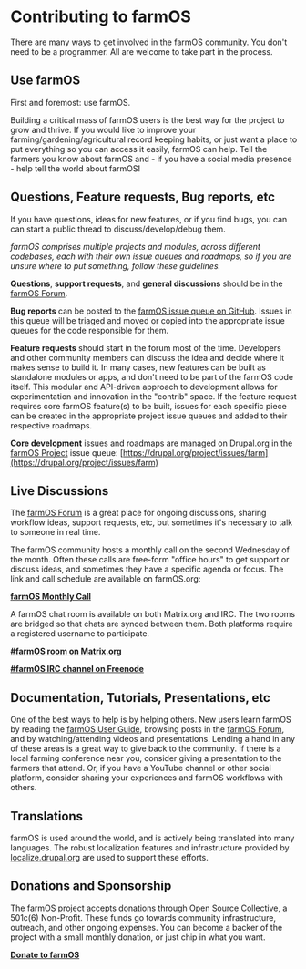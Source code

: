 # Contributing to farmOS

There are many ways to get involved in the farmOS community. You don't need to
be a programmer. All are welcome to take part in the process.

## Use farmOS

First and foremost: use farmOS.

Building a critical mass of farmOS users is the best way for the project to
grow and thrive. If you would like to improve your
farming/gardening/agricultural record keeping habits, or just want a place to
put everything so you can access it easily, farmOS can help. Tell the farmers
you know about farmOS and - if you have a social media presence - help tell the
world about farmOS!

## Questions, Feature requests, Bug reports, etc

If you have questions, ideas for new features, or if you find bugs, you can
can start a public thread to discuss/develop/debug them.

*farmOS comprises multiple projects and modules, across different codebases,
each with their own issue queues and roadmaps, so if you are unsure where to
put something, follow these guidelines.*

**Questions**, **support requests**, and **general discussions** should be in
the [farmOS Forum](https://farmOS.discourse.group).

**Bug reports** can be posted to the
[farmOS issue queue on GitHub](https://github.com/farmOS/farmOS/issues).
Issues in this queue will be triaged and moved or copied into the appropriate
issue queues for the code responsible for them.

**Feature requests** should start in the forum most of the time. Developers
and other community members can discuss the idea and decide where it makes
sense to build it. In many cases, new features can be built as standalone
modules or apps, and don't need to be part of the farmOS code itself. This
modular and API-driven approach to development allows for experimentation and
innovation in the "contrib" space. If the feature request requires core farmOS
feature(s) to be built, issues for each specific piece can be created in the
appropriate project issue queues and added to their respective roadmaps.

**Core development** issues and roadmaps are managed on Drupal.org in the
[farmOS Project](https://drupal.org/project/farm) issue queue:
[https://drupal.org/project/issues/farm](https://drupal.org/project/issues/farm)

## Live Discussions

The [farmOS Forum](https://farmOS.discourse.group) is a great place for ongoing
discussions, sharing workflow ideas, support requests, etc, but sometimes it's
necessary to talk to someone in real time.

The farmOS community hosts a monthly call on the second Wednesday of the month.
Often these calls are free-form "office hours" to get support or discuss ideas,
and sometimes they have a specific agenda or focus. The link and call schedule
are available on farmOS.org:

**[farmOS Monthly Call](https://farmOS.org/community/monthly-call)**

A farmOS chat room is available on both Matrix.org and IRC. The two rooms are
bridged so that chats are synced between them. Both platforms require a
registered username to participate.

**[#farmOS room on Matrix.org](https://app.element.io/#/room/#farmOS:matrix.org)**

**[#farmOS IRC channel on Freenode](http://webchat.freenode.net/?channels=#farmOS)**

## Documentation, Tutorials, Presentations, etc

One of the best ways to help is by helping others. New users learn farmOS by
reading the [farmOS User Guide](https://farmOS.org/guide), browsing posts in
the [farmOS Forum](https://farmOS.discourse.group), and by watching/attending
videos and presentations. Lending a hand in any of these areas is a great way
to give back to the community. If there is a local farming conference near you,
consider giving a presentation to the farmers that attend. Or, if you have a
YouTube channel or other social platform, consider sharing your experiences and
farmOS workflows with others.

## Translations

farmOS is used around the world, and is actively being translated into many
languages. The robust localization features and infrastructure provided by
[localize.drupal.org](https://localize.drupal.org) are used to support these
efforts.

## Donations and Sponsorship

The farmOS project accepts donations through Open Source Collective, a 501c(6)
Non-Profit. These funds go towards community infrastructure, outreach, and
other ongoing expenses. You can become a backer of the project with a small
monthly donation, or just chip in what you want.

**[Donate to farmOS](https://farmOS.org/donate)**

